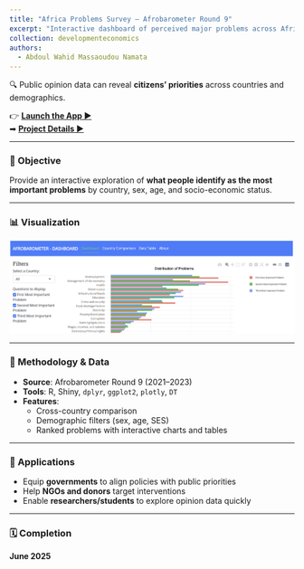 ```yaml
---
title: "Africa Problems Survey — Afrobarometer Round 9"
excerpt: "Interactive dashboard of perceived major problems across African countries (Afrobarometer R9).<br/><img src='/images/afro%20barometer/africa_problems.png'>"
collection: developmenteconomics
authors:
  - Abdoul Wahid Massaoudou Namata
---
```


🔍 Public opinion data can reveal **citizens’ priorities** across countries and demographics.

👉 **[Launch the App ▶](https://abdoulwahid.shinyapps.io/africa-problems-survey/)**  
➡ **[Project Details ▶](/r-shiny-projects/africa-problems-survey/)**

---

### 🧭 Objective

Provide an interactive exploration of **what people identify as the most important problems** by country, sex, age, and socio-economic status.

---

### 📊 Visualization

[![Africa Problems Survey App](/images/afro%20barometer/africa_problems.png)](https://abdoulwahid.shinyapps.io/africa-problems-survey/)

---

### 🧰 Methodology & Data

- **Source**: Afrobarometer Round 9 (2021–2023)  
- **Tools**: R, Shiny, `dplyr`, `ggplot2`, `plotly`, `DT`  
- **Features**:  
  - Cross-country comparison  
  - Demographic filters (sex, age, SES)  
  - Ranked problems with interactive charts and tables

---

### 🎯 Applications

- Equip **governments** to align policies with public priorities  
- Help **NGOs and donors** target interventions  
- Enable **researchers/students** to explore opinion data quickly

---

### 🗓 Completion

**June 2025**
